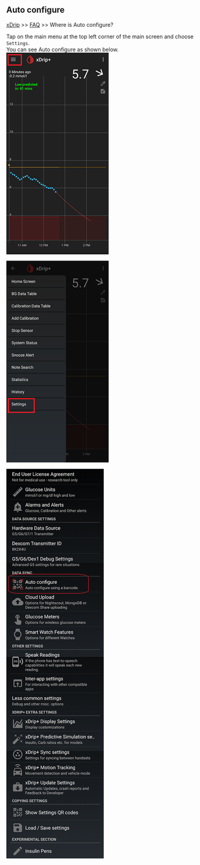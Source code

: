 ## Auto configure
[xDrip](../../README.md) >> [FAQ](../FAQ_page.md) >> Where is Auto configure?  
  
Tap on the main menu at the top left corner of the main screen and choose `Settings`.  
You can see Auto configure as shown below.  
![](../images/MainMenu.png)  

![](../images/Settings.png)  

![](./images/AutoConfig.png)  

  

